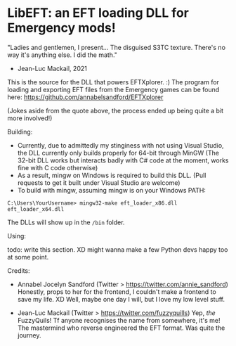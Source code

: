 # LibEFT: an EFT loading DLL for Emergency mods!

"Ladies and gentlemen, I present...
The disguised S3TC texture.
There's no way it's anything else.
I did the math."
- Jean-Luc Mackail, 2021

This is the source for the DLL that powers EFTXplorer.  :)
The program for loading and exporting EFT files from the Emergency games can be found here:
https://github.com/annabelsandford/EFTXplorer

(Jokes aside from the quote above, the process ended up being quite a bit more involved!)

Building:
- Currently, due to admittedly my stinginess with not using Visual Studio, the DLL currently only builds properly for 64-bit through MinGW (The 32-bit DLL works but interacts badly with C# code at the moment, works fine with C code otherwise)
- As a result, mingw on Windows is required to build this DLL. (Pull requests to get it built under Visual Studio are welcome)
- To build with mingw, assuming mingw is on your Windows PATH:

`C:\Users\YourUsername> mingw32-make eft_loader_x86.dll eft_loader_x64.dll`

The DLLs will show up in the `/bin` folder.

Using:

todo: write this section. XD
might wanna make a few Python devs happy too at some point.

Credits:
- Annabel Jocelyn Sandford (Twitter > https://twitter.com/annie_sandford)
  Honestly, props to her for the frontend, I couldn't make a frontend to save my life. XD
  Well, maybe one day I will, but I love my low level stuff.

- Jean-Luc Mackail (Twitter > https://twitter.com/fuzzyquills)
  Yep, *the* FuzzyQuils! Tf anyone recognises the name from somewhere, it's me!
  The mastermind who reverse engineered the EFT format. Was quite the journey.
